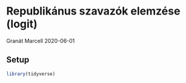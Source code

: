 Republikánus szavazók elemzése (logit)
================
Granát Marcell
2020-06-01

## Setup

``` r
library(tidyverse)
```
